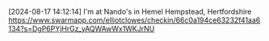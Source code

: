 [2024-08-17 14:12:14] I'm at Nando's in Hemel Hempstead, Hertfordshire https://www.swarmapp.com/elliotclowes/checkin/66c0a194ce63232f41aa6134?s=DgP6PYjHrGz_yAQWAwWx1WKJrNU
